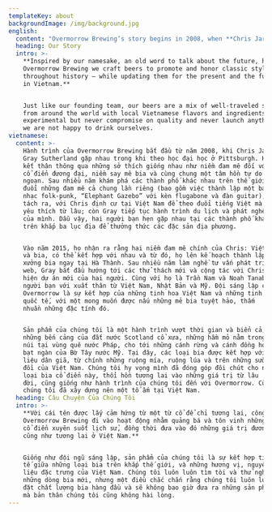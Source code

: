 ```yaml
---
templateKey: about
backgroundImage: /img/background.jpg
english:
  content: "Overmorrow Brewing’s story begins in 2008, when **Chris Jarvis** and **Gray Sutherland**, two friends met while studying at university in Pittsburgh. The two bonded over their shared love of contemporary classical music, a growing interest in craft beer, and a nascent wanderlust. After several years in Seattle and other cities around the world pursuing projects together and separate (including performing with flugabone and resonator guitar as folk-punk duo Elephant Gazebo) the two split up – Chris to settle in and pursue his love of the Vietnamese language, and Gray to develop his remote business while continuing to travel. Nonetheless, the two made a point of running into each other in various cities on three continents and enjoying whatever tasty food and drink their host countries had to offer.\n\n\rIn 2015, the pair realized that two of Chris’s great passions – Vietnam and homebrewing – could come together and forge a place in the then-fledgling Hanoi craft beer scene. After years of developing his web consulting business, Gray was ready for a new challenge, his wanderings ended, and he joined Chris in Vietnam to begin working on their new project. Joined by **Nam Tran** and **Noah Tanabe**, two other travelers with roots in Vietnam, Japan, and America, our founders form a team that pairs global experiences with love for everything Vietnam has to offer.\r\n\nOur beers have taken similarly long journeys across the oceans and the years: They come from the moors of old Scotland, the mountains of traditional French mining country, and the forests and hop fields of modern West Coast America. Here, they have combined with ingredients from Vietnam’s cane fields, rice paddies, and mountain slopes. Just as we’ve gained from our travels, we like to think that these traditional styles gained something special as they made their way over here. Together, we’ve all found a home in Vietnam."
  heading: Our Story
  intro: >-
    **Inspired by our namesake, an old word to talk about the future, here at
    Overmorrow Brewing we craft beers to promote and honor classic styles
    throughout history – while updating them for the present and the future here
    in Vietnam.**


    Just like our founding team, our beers are a mix of well-traveled styles
    from around the world with local Vietnamese flavors and ingredients. We are
    experimental but never compromise on quality and never launch anything that
    we are not happy to drink ourselves.
vietnamese:
  content: >-
    Hành trình của Overmorrow Brewing bắt đầu từ năm 2008, khi Chris Jarvis và
    Gray Sutherland gặp nhau trong khi theo học đại học ở Pittsburgh. Hai người
    kết thân thông qua những sở thích giống nhau như niềm đam mê đối với âm nhạc
    cổ điển đương đại, niềm say mê bia và cùng chung một tâm hồn tự do du
    ngoạn. Sau nhiều năm khám phá các thành phố khác nhau trên thế giới, theo
    đuổi những đam mê cả chung lần riêng (bao gồm việc thành lập một ban
    nhạc folk-punk, “Elephant Gazebo” với kèn flugabone và đàn guitar), cả hai
    tách ra, với Chris định cư tại Việt Nam để theo đuổi tiếng Việt mà mình
    yêu thích từ lâu; còn Gray tiếp tục hành trình du lịch và phát nghề nghiệp
    của mình. Dẫu vậy, hai người bạn hẹn gặp nhau tại các thành phố khác nhau
    trên khắp ba lục địa để thưởng thức các đặc sản địa phương.


    Vào năm 2015, họ nhận ra rằng hai niềm đam mê chính của Chris: Việt Nam
    và bia, có thể kết hợp với nhau và từ đó, họ lên kế hoạch thành lập một
    xưởng bia ngay tại Hà Thành. Sau nhiều năm làm nghề tư vấn phát triển
    web, Gray bắt đầu hướng tới các thử thách mới và cộng tác với Chris để thực
    hiện dự án mới của hai người. Cùng với họ là Trần Nam và Noah Tanabe, hai
    người bạn với xuất thân từ Việt Nam, Nhật Bản và Mỹ. Đội sáng lập của
    Overmorrow là sự kết hợp của những tinh hoa Việt Nam và những tinh thần
    quốc tế, với một mong muốn được nấu những mẻ bia tuyệt hảo, thấm
    nhuần những đặc tính đó.


    Sản phẩm của chúng tôi là một hành trình vượt thời gian và biển cả, từ
    những bến cảng của đất nước Scotland cổ xưa, những hầm mỏ nằm trong lòng
    núi tại vùng quê nước Pháp, cho tới những cánh rừng và cánh đồng hoa bia
    bạt ngàn của Bờ Tây nước Mỹ. Tại đây, các loại bia được kết hợp với nguyên
    liệu dân giã, từ chính những ruộng mía, ruộng lúa và trên những sườn
    đồi của Việt Nam. Chúng tôi hy vọng mình đã đóng góp đôi chút cho những
    loại bia cổ điển này, thổi hồn tương lai vào những giá trị từ lâu
    đời, cũng giống như hành trình của chúng tôi đến với Overmorrow. Cùng nhau,
    chúng tôi đã xây dựng nên một tổ ấm tại Việt Nam.
  heading: Câu Chuyện Của Chúng Tôi
  intro: >-
    **Với cái tên được lấy cảm hứng từ một từ cổ để chỉ tương lai, công ty bia
    Overmorrow Brewing đi vào hoạt động nhằm quảng bá và tôn vinh những loại bia
    cổ điển xuyên suốt lịch sử, đồng thời đưa vào đó những giá trị đương đại
    cũng như tương lai ở Việt Nam.**


    Giống như đội ngũ sáng lập, sản phẩm của chúng tôi là sự kết hợp tinh
    tế giữa những loại bia trên khắp thế giới, và những hương vị, nguyên
    liệu đặc trưng của Việt Nam. Chúng tôi luôn luôn tìm tòi và thử nghiệm
    những dòng bia mới, nhưng một điều chắc chắn rằng chúng tôi luôn luôn
    đặt chất lượng bia hàng đầu và sẽ không bao giờ đưa ra những sản phẩm
    mà bản thân chúng tôi cũng không hài lòng.
---
```



